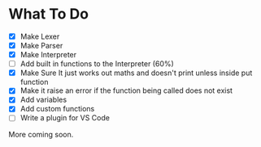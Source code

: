# What To Do

 - [x] Make Lexer
 - [x] Make Parser
 - [x] Make Interpreter
 - [ ] Add built in functions to the Interpreter (60%)
 - [x] Make Sure It just works out maths and doesn't print unless inside put function
 - [x] Make it raise an error if the function being called does not exist
 - [x] Add variables
 - [x] Add custom functions
 - [ ] Write a plugin for VS Code

More coming soon.
